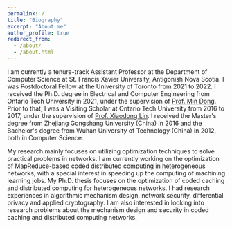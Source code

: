 ```yaml
---
permalink: /
title: "Biography"
excerpt: "About me"
author_profile: true
redirect_from: 
  - /about/
  - /about.html
---
```


I am currently a tenure-track Assistant Professor at the Department of Computer Science at St. Francis Xavier University, Antigonish Nova Scotia. I was Postdoctoral Fellow at the University of Toronto from 2021 to 2022. I received the Ph.D. degree in Electrical and Computer Engineering from Ontario Tech University in 2021, under the supervision of [Prof. Min Dong](https://faculty.ontariotechu.ca/dong/). Prior to that, I was a Visiting Scholar at Ontario Tech University from 2016 to 2017, under the supervision of [Prof. Xiaodong Lin](https://socs.uoguelph.ca/~xlin08). I received the Master's degree from Zhejiang Gongshang University (China) in 2016 and the Bachelor's degree from Wuhan University of Technology (China) in 2012, both in Computer Science.

My research mainly focuses on utilizing optimization techniques to solve practical problems in networks. I am currently working on the optimization of MapReduce-based coded distributed computing in heterogeneous networks, with a special interest in speeding up the computing of machining learning jobs. My Ph.D. thesis focuses on the optimization of coded caching and distributed computing for heterogeneous networks. I had research experiences in algorithmic mechanism design, network security, differential privacy and applied cryptography. I am also interested in looking into research problems about the mechanism design and security in coded caching and distributed computing networks. 
